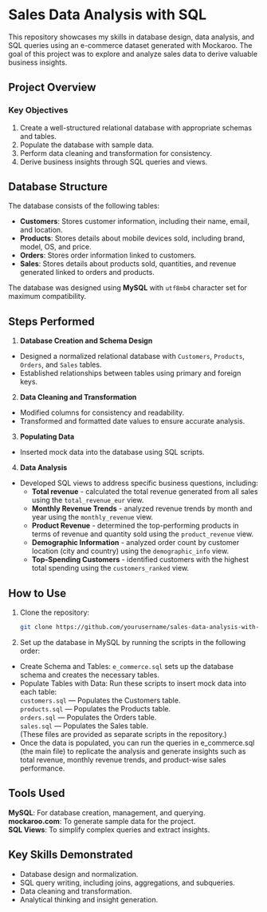 # Sales Data Analysis with SQL

This repository showcases my skills in database design, data analysis, and SQL queries using an e-commerce dataset generated with Mockaroo. 
The goal of this project was to explore and analyze sales data to derive valuable business insights.

## Project Overview

### Key Objectives
1. Create a well-structured relational database with appropriate schemas and tables.
2. Populate the database with sample data.
3. Perform data cleaning and transformation for consistency.
4. Derive business insights through SQL queries and views.

## Database Structure

The database consists of the following tables:
- **Customers**: Stores customer information, including their name, email, and location.
- **Products**: Stores details about mobile devices sold, including brand, model, OS, and price.
- **Orders**: Stores order information linked to customers.
- **Sales**: Stores details about products sold, quantities, and revenue generated linked to orders and products.

The database was designed using **MySQL** with `utf8mb4` character set for maximum compatibility.

## Steps Performed

1. **Database Creation and Schema Design**
- Designed a normalized relational database with `Customers`, `Products`, `Orders`, and `Sales` tables.
- Established relationships between tables using primary and foreign keys.

2. **Data Cleaning and Transformation**
- Modified columns for consistency and readability.
- Transformed and formatted date values to ensure accurate analysis.

3. **Populating Data**
- Inserted mock data into the database using SQL scripts.

4. **Data Analysis**
- Developed SQL views to address specific business questions, including:
    - **Total revenue** - calculated the total revenue generated from all sales using the `total_revenue_eur` view.
    - **Monthly Revenue Trends** - analyzed revenue trends by month and year using the `monthly_revenue` view.
    - **Product Revenue** - determined the top-performing products in terms of revenue and quantity sold using the `product_revenue` view.
    - **Demographic Information** - analyzed order count by customer location (city and country) using the `demographic_info` view.
    - **Top-Spending Customers** - identified customers with the highest total spending using the `customers_ranked` view.

## How to Use

1. Clone the repository:
   ```bash
   git clone https://github.com/yourusername/sales-data-analysis-with-SQL.git
   ```

2. Set up the database in MySQL by running the scripts in the following order:
- Create Schema and Tables: `e_commerce.sql` sets up the database schema and creates the necessary tables.
- Populate Tables with Data: Run these scripts to insert mock data into each table:  
  `customers.sql` — Populates the Customers table.  
  `products.sql` — Populates the Products table.  
  `orders.sql` — Populates the Orders table.  
  `sales.sql` — Populates the Sales table.  
(These files are provided as separate scripts in the repository.)
- Once the data is populated, you can run the queries in e_commerce.sql (the main file) to replicate the analysis and generate insights such as total revenue, monthly revenue trends, and product-wise sales performance.

## Tools Used
**MySQL**: For database creation, management, and querying.  
**mockaroo.com**: To generate sample data for the project.  
**SQL Views**: To simplify complex queries and extract insights.  

## Key Skills Demonstrated
- Database design and normalization.  
- SQL query writing, including joins, aggregations, and subqueries.  
- Data cleaning and transformation.  
- Analytical thinking and insight generation.  
